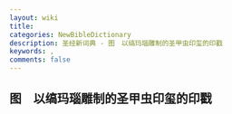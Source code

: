 ```yaml
---
layout: wiki
title: 
categories: NewBibleDictionary
description: 圣经新词典 - 图　以缟玛瑙雕制的圣甲虫印玺的印戳
keywords: , 
comments: false
---
```


## 图　以缟玛瑙雕制的圣甲虫印玺的印戳












